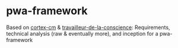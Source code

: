 # pwa-framework
Based on [cortex-cm] &amp; [travailleur-de-la-conscience]: Requirements, technical analysis (raw &amp; eventually more), and inception for a pwa-framework

[cortex-cm]: https://bit.ly/cortexcm
[cortexcm]: https://bit.ly/cortexcm
[travailleur-de-la-conscience]: bit.ly/travailleur-de-la-conscience
